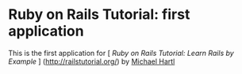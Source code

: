 # Ruby on Rails Tutorial: first application

This is the first application for 
[ *Ruby on Rails Tutorial: Learn Rails by Example* ] (http://railstutorial.org/)
by [Michael Hartl](http"//michaelhartl.com/")
